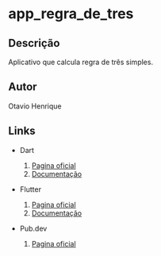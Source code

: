 # app_regra_de_tres

## Descrição

Aplicativo que calcula regra de três simples.

## Autor

Otavio Henrique

## Links

- Dart
  1. [Pagina oficial](https://dart.dev/)
  2. [Documentação](https://dart.dev/guides)

- Flutter
  1. [Pagina oficial](https://flutter.dev/)
  2. [Documentação](https://docs.flutter.dev/)

- Pub.dev
  1. [Pagina oficial](https://pub.dev/)
